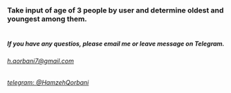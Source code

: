 ### Take input of age of 3 people by user and determine oldest and youngest among them.
#
#####  If you have any questios, please email me or leave message on Telegram.

###### [h.qorbani7@gmail.com](mailto:h.qorbani7@gmail.com)
###### [telegram: @HamzehQorbani](https://t.me/HamzehQorbani)
